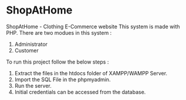 # ShopAtHome
ShopAtHome -  Clothing E-Commerce website
This system is made with PHP.
There are two modues in this system :
1) Administrator
2) Customer

To run this project follow the below steps :
1. Extract the files in the htdocs folder of XAMPP/WAMPP Server.
2. Import the SQL File in the phpmyadmin.
3. Run the server.
4. Initial credentials can be accessed from the database.
